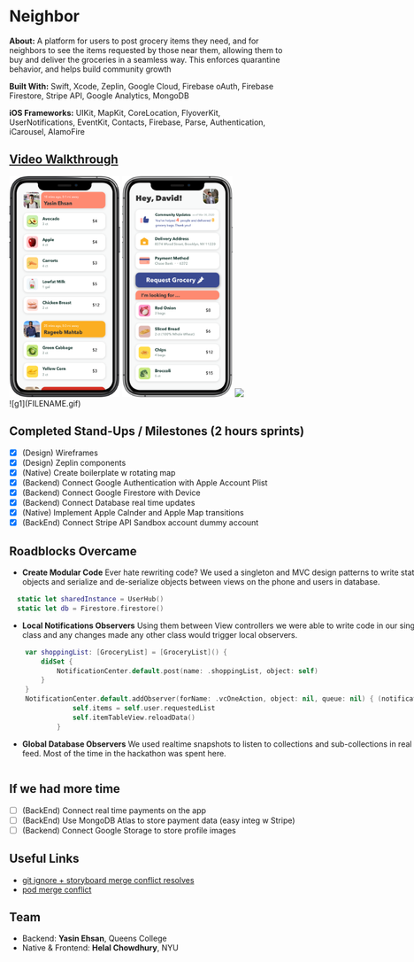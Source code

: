 # Neighbor

**About:** A platform for users to post grocery items they need, and for neighbors to see the items requested by those near them, allowing them to buy and deliver the groceries in a seamless way. This enforces quarantine behavior, and helps build community growth

**Built With:** Swift, Xcode, Zeplin, Google Cloud, Firebase oAuth, Firebase Firestore, Stripe API, Google Analytics, MongoDB

**iOS Frameworks:** UIKit, MapKit, CoreLocation, FlyoverKit, UserNotifications, EventKit, Contacts, Firebase, Parse, Authentication, iCarousel, AlamoFire



## [Video Walkthrough]()
<div style="display: inline-block;">
  <div style="display: inline-block;">
  <img src="m1.png"  width="200">
  <img src="m2.png"  width="200">
   <img src="m3.jpg"  width="200">

<!--   <img src="t5.png"  width="200"> -->
  <!-- <img src="assets/"  width="295"> -->
  <!-- <img src="assets/"  width="400"> -->
</div><br/>
![g1](FILENAME.gif)

## Completed Stand-Ups / Milestones (2 hours sprints)
- [x] (Design) Wireframes
- [x] (Design) Zeplin components
- [x] (Native) Create boilerplate w rotating map
- [x] (Backend) Connect Google Authentication with Apple Account Plist
- [x] (Backend) Connect Google Firestore with Device
- [x] (Backend) Connect Database real time updates
- [x] (Native) Implement Apple Calnder and Apple Map transitions
- [x] (BackEnd) Connect Stripe API Sandbox account dummy account

## Roadblocks Overcame
- **Create Modular Code** Ever hate rewriting code? We used a singleton and MVC design patterns to write static objects and serialize and de-serialize objects between views on the phone and users in database.
```swift
  static let sharedInstance = UserHub()
  static let db = Firestore.firestore()
```
- **Local Notifications Observers** Using them between View controllers we were able to write code in our singleton class and any changes made any other class would trigger local observers.
```Swift
    var shoppingList: [GroceryList] = [GroceryList]() {
        didSet {
            NotificationCenter.default.post(name: .shoppingList, object: self)
        }
    }
    NotificationCenter.default.addObserver(forName: .vcOneAction, object: nil, queue: nil) { (notification) in
                self.items = self.user.requestedList
                self.itemTableView.reloadData()
            }

```
- **Global Database Observers**  We used realtime snapshots to listen to collections and sub-collections in real time feed. Most of the time in the hackathon was spent here.
```Swift

```

## If we had more time
- [ ] (BackEnd) Connect real time payments on the app
- [ ] (BackEnd) Use MongoDB Atlas to store payment data (easy integ w Stripe)
- [ ] (Backend) Connect Google Storage to store profile images

## Useful Links
- [git ignore + storyboard merge conflict resolves](https://guides.codepath.com/ios/Using-Git-with-Terminal)
- [pod merge conflict](https://medium.com/@amlcurran/how-to-deal-with-conflicts-in-pod-folders-2eb9fa20f465)






## Team
- Backend: **Yasin Ehsan**, Queens College
- Native & Frontend: **Helal Chowdhury**, NYU

